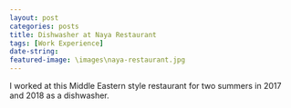 ```yaml
---
layout: post
categories: posts
title: Dishwasher at Naya Restaurant
tags: [Work Experience]
date-string: 
featured-image: \images\naya-restaurant.jpg
---
```

<p>
I worked at this Middle Eastern style restaurant for two summers in 2017 and 2018 as a dishwasher. 
</p>

